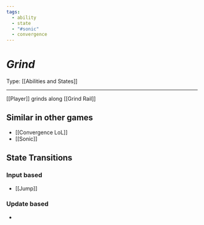 ```yaml
---
tags:
  - ability
  - state
  - "#sonic"
  - convergence
---
```

# _Grind_

Type: [[Abilities and States]]

----


[[Player]] grinds along [[Grind Rail]]



## Similar in other games

* [[Convergence LoL]]
* [[Sonic]]

## State Transitions

### Input based

* [[Jump]]

### Update based

* 